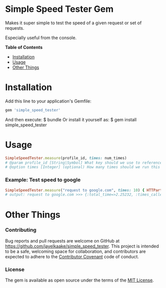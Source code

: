 # Simple Speed Tester Gem

Makes it super simple to test the speed of a given request or set of requests.

Especially useful from the console.

**Table of Contents**
* [Installation](#installation)
* [Usage](#usage)
* [Other Things](#Other_Things)

# Installation
Add this line to your application's Gemfile:
```ruby
gem 'simple_speed_tester'
```
And then execute:
    $ bundle
Or install it yourself as:
    $ gem install simple_speed_tester


# Usage
```ruby
SimpleSpeedTester.measure(profile_id, times: num_times)
# @param profile_id [String|Symbol] What key should we use to reference this speed test later? If not specified then we'll just create one.
# @option times [Integer] (optional) How many times should we run this test? You can run the class method multiple times but you can also set this number to easily run it multiple times in one line.
```

### Example: Test speed to google

```ruby
SimpleSpeedTester.measure("request to google.com", times: 10) { HTTParty.get('https://www.google.com') }
# output: request to google.com >>> {:total_time=>2.25232, :times_called=>10, :avg_time=>0.22523200000000002
```


# Other Things
### Contributing
Bug reports and pull requests are welcome on GitHub at https://github.com/jayelkaake/simple_speed_tester.
This project is intended to be a safe, welcoming space for collaboration, and contributors are expected to
adhere to the [Contributor Covenant](contributor-covenant.org) code of conduct.

### License
The gem is available as open source under the terms of the [MIT License](http://opensource.org/licenses/MIT).
